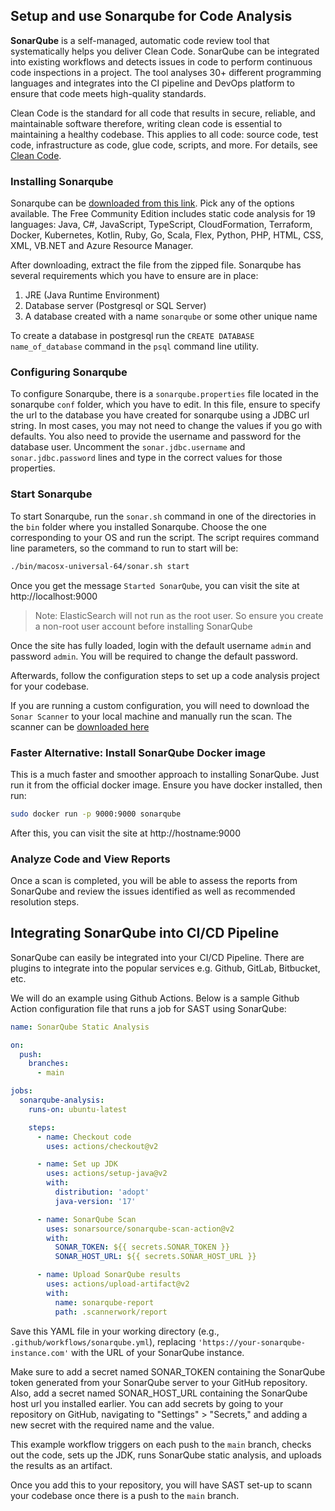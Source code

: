 ## Setup and use Sonarqube for Code Analysis

**SonarQube** is a self-managed, automatic code review tool that systematically helps you deliver Clean Code. SonarQube can be integrated into existing workflows and detects issues in  code to perform continuous code inspections in a project. The tool analyses 30+ different programming languages and integrates into the CI pipeline and DevOps platform to ensure that code meets high-quality standards.

Clean Code is the standard for all code that results in secure, reliable, and maintainable software therefore, writing clean code is essential to maintaining a healthy codebase. This applies to all code: source code, test code, infrastructure as code, glue code, scripts, and more. For details, see [Clean Code](https://docs.sonarsource.com/sonarqube/latest/user-guide/clean-code/).

### Installing Sonarqube

Sonarqube can be [downloaded from this link](https://www.sonarsource.com/products/sonarqube/downloads/). Pick any of the options available. The Free Community Edition includes static code analysis for 19 languages: Java, C#, JavaScript, TypeScript, CloudFormation, Terraform, Docker, Kubernetes, Kotlin, Ruby, Go, Scala, Flex, Python, PHP, HTML, CSS, XML, VB.NET and Azure Resource Manager.

After downloading, extract the file from the zipped file. Sonarqube has several requirements which you have to ensure are in place:
1. JRE (Java Runtime Environment)
2. Database server (Postgresql or SQL Server)
3. A database created with a name `sonarqube` or some other unique name

To create a database in postgresql run the `CREATE DATABASE name_of_database` command in the `psql` command line utility.

### Configuring Sonarqube

To configure Sonarqube, there is a `sonarqube.properties` file located in the sonarqube `conf` folder, which you have to edit. In this file, ensure to specify the url to the database you have created for sonarqube using a JDBC url string. In most cases, you may not need to change the values if you go with defaults.
You also need to provide the username and password for the database user. Uncomment the `sonar.jdbc.username` and `sonar.jdbc.password` lines and type in the correct values for those properties.

### Start Sonarqube

To start Sonarqube, run the `sonar.sh` command in one of the directories in the `bin` folder where you installed Sonarqube. Choose the one corresponding to your OS and run the script.
The script requires command line parameters, so the command to run to start will be:

```bash
./bin/macosx-universal-64/sonar.sh start
```

Once you get the message `Started SonarQube`, you can visit the site at http://localhost:9000

> Note: ElasticSearch will not run as the root user. So ensure you create a non-root user account before installing SonarQube

Once the site has fully loaded, login with the default username `admin` and password `admin`. You will be required to change the default password.

Afterwards, follow the configuration steps to set up a code analysis project for your codebase.

If you are running a custom configuration, you will need to download the `Sonar Scanner` to your local machine and manually run the scan. The scanner can be [downloaded here](https://docs.sonarqube.org/9.9/analyzing-source-code/scanners/sonarscanner/)


### Faster Alternative: Install SonarQube Docker image

This is a much faster and smoother approach to installing SonarQube.
Just run it from the official docker image. Ensure you have docker installed, then run:

```bash
sudo docker run -p 9000:9000 sonarqube
```

After this, you can visit the site at http://hostname:9000


### Analyze Code and View Reports

Once a scan is completed, you will be able to assess the reports from SonarQube and review the issues identified as well as recommended resolution steps.


## Integrating SonarQube into CI/CD Pipeline

SonarQube can easily be integrated into your CI/CD Pipeline. There are plugins to integrate into the popular services e.g. Github, GitLab, Bitbucket, etc.

We will do an example using Github Actions. Below is a sample Github Action configuration file that runs a job for SAST using SonarQube:

```yaml
name: SonarQube Static Analysis

on:
  push:
    branches:
      - main

jobs:
  sonarqube-analysis:
    runs-on: ubuntu-latest

    steps:
      - name: Checkout code
        uses: actions/checkout@v2

      - name: Set up JDK
        uses: actions/setup-java@v2
        with:
          distribution: 'adopt'
          java-version: '17'

      - name: SonarQube Scan
        uses: sonarsource/sonarqube-scan-action@v2
        with:
          SONAR_TOKEN: ${{ secrets.SONAR_TOKEN }}
          SONAR_HOST_URL: ${{ secrets.SONAR_HOST_URL }}

      - name: Upload SonarQube results
        uses: actions/upload-artifact@v2
        with:
          name: sonarqube-report
          path: .scannerwork/report
```

Save this YAML file in your working directory (e.g., `.github/workflows/sonarqube.yml`), replacing `'https://your-sonarqube-instance.com'` with the URL of your SonarQube instance.

Make sure to add a secret named SONAR_TOKEN containing the SonarQube token generated from your SonarQube server to your GitHub repository. Also, add a secret named SONAR_HOST_URL containing the SonarQube host url you installed earlier. You can add secrets by going to your repository on GitHub, navigating to "Settings" > "Secrets," and adding a new secret with the required name and the value.

This example workflow triggers on each push to the `main` branch, checks out the code, sets up the JDK, runs SonarQube static analysis, and uploads the results as an artifact.

Once you add this to your repository, you will have SAST set-up to scann your codebase once there is a push to the `main` branch.
